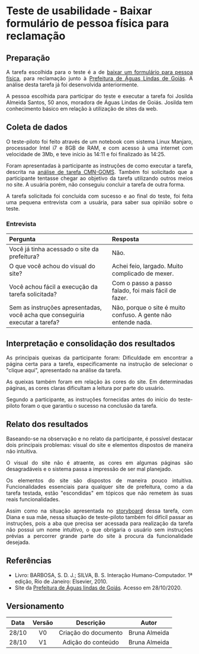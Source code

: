 # Teste de usabilidade - Baixar formulário de pessoa física para reclamação

## Preparação
<div>
    <p align = "justify">A tarefa escolhida para o teste é a de <a href= "https://interacao-humano-computador.github.io/2020.1-Prefeiturade-Aguas-Lindas-de-Goias/analise_tarefas/CMN_GOMS/#baixar-formulario-de-pessoa-fisica-para-reclamacao">baixar um formulário para pessoa física</a>, para reclamação junto à <a href= "https://aguaslindasdegoias.go.gov.br/">Prefeitura de Águas Lindas de Goiás</a>. A análise desta tarefa já foi desenvolvida anteriormente.</p>
    <p align = "justify">A pessoa escolhida para participar do teste e executar a tarefa foi Josilda Almeida Santos, 50 anos, moradora de Águas Lindas de Goiás. Josilda tem conhecimento básico em relação à utilização de sites da web.</p>
</div>



## Coleta de dados
<div>
    <p align = "justify">O teste-piloto foi feito através de um notebook com sistema Linux Manjaro, processador Intel i7 e 8GB de RAM, e com acesso à uma internet com velocidade de 3Mb, e teve início às 14:11 e foi finalizado às 14:25.</p>
    <p align = "justify">Foram apresentadas à participante as instruções de como executar a tarefa, descrita na <a href= "https://interacao-humano-computador.github.io/2020.1-Prefeiturade-Aguas-Lindas-de-Goias/analise_tarefas/CMN_GOMS/#baixar-formulario-de-pessoa-fisica-para-reclamacao">análise de tarefa CMN-GOMS</a>. Também foi solicitado que a participante tentasse chegar ao objetivo da tarefa utilizando outros meios no site. A usuária porém, não conseguiu concluir a tarefa de outra forma.</p>
    <p align = "justify">A tarefa solicitada foi concluída com sucesso e ao final do teste, foi feita uma pequena entrevista com a usuária, para saber sua opinião sobre o teste.</p>
</div>

### Entrevista
    
|Pergunta                |Resposta                  |
|:-----------------------|:-------------------------|
|Você já tinha acessado o site da prefeitura?|Não.|
|O que você achou do visual do site?|Achei feio, largado. Muito complicado de mexer.|
|Você achou fácil a execução da tarefa solicitada?|Com o passo a passo falado, foi mais fácil de fazer.|
|Sem as instruções apresentadas, você acha que conseguiria executar a tarefa?|Não, porque o site é muito confuso. A gente não entende nada.|




## Interpretação e consolidação dos resultados
<div>
    <p align = "justify">As principais queixas da participante foram: Dificuldade em encontrar a página certa para a tarefa, especificamente na instrução de selecionar o "clique aqui", apresentado na análise da tarefa.</p>
    <p align = "justify">As queixas também foram em relação às cores do site. Em determinadas páginas, as cores claras dificultam a leitura por parte do usuário.</p>
    <p align = "justify">Segundo a participante, as instruções fornecidas antes do início do teste-piloto foram o que garantiu o sucesso na conclusão da tarefa.</p>
</div>



## Relato dos resultados
<div>
    <p align = "justify">Baseando-se na observação e no relato da participante, é possível destacar dois principais problemas: visual do site e elementos dispostos de maneira não intuitiva.</p>
    <p align = "justify">O visual do site não é atraente, as cores em algumas páginas são desagradáveis e o sistema passa a impressão de ser mal planejado.</p>
    <p align = "justify">Os elementos do site são dispostos de maneira pouco intuitiva. Funcionalidades essenciais para qualquer site de prefeitura, como a da tarefa testada, estão "escondidas" em tópicos que não remetem às suas reais funcionalidades.</p>
    <p align = "justify">Assim como na situação apresentada no <a href= "https://interacao-humano-computador.github.io/2020.1-Prefeiturade-Aguas-Lindas-de-Goias/storyboard/storyboard_4/">storyboard</a> dessa tarefa, com Diana e sua mãe, nessa situação de teste-piloto também foi difícil passar as instruções, pois a aba que precisa ser acessada para realização da tarefa não possui um nome intuitivo, o que obrigaria o usuário sem instruções prévias a percorrer grande parte do site à procura da funcionalidade desejada.</p>
</div>


## Referências
+ Livro: BARBOSA, S. D. J.; SILVA, B. S. Interação Humano-Computador. 1ª edição, Rio de Janeiro: Elsevier, 2010.
+ Site da <a href= "https://aguaslindasdegoias.go.gov.br/">Prefeitura de Águas lindas de Goiás</a>. Acesso em 28/10/2020.

## Versionamento

| Data | Versão |           Descrição             |    Autor       |
|:----:|:------:|:-------------------------------:|:--------------:|
|28/10 |V0      |     Criação do documento        |Bruna Almeida   |
|28/10 |V1      |   Adição do conteúdo            |Bruna Almeida   |